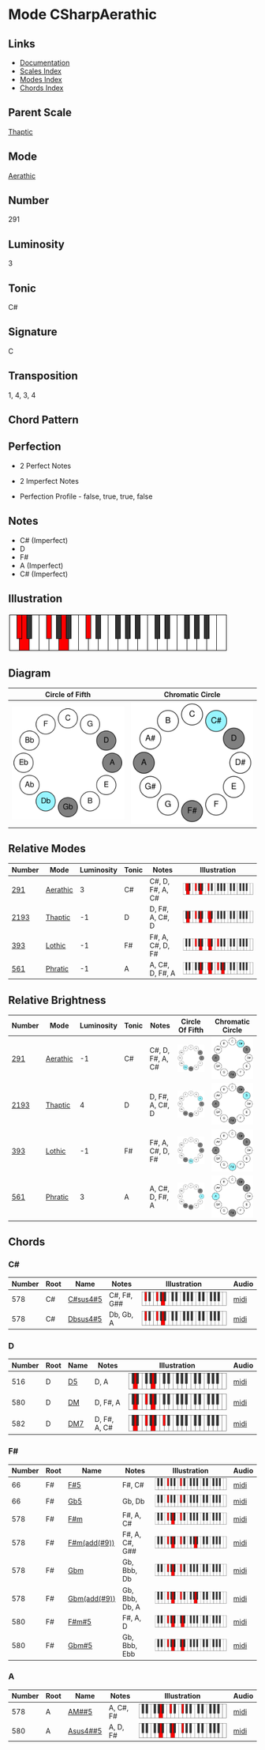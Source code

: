 # Mode CSharpAerathic

## Links

- [Documentation](README.md)
- [Scales Index](Scales.md)
- [Modes Index](Modes.md)
- [Chords Index](Chords.md)

## Parent Scale

[Thaptic](ScaleThaptic.md)

## Mode

[Aerathic](ModeAerathic.md)

## Number

291

## Luminosity

3

## Tonic

C#

## Signature

C

## Transposition

1, 4, 3, 4

## Chord Pattern



## Perfection

 - 2 Perfect Notes

 - 2 Imperfect Notes

 - Perfection Profile - false, true, true, false

## Notes

- C# (Imperfect)
- D
- F#
- A (Imperfect)
- C# (Imperfect)

## Illustration

![CSharpAerathic](ModeCSharpAerathic.png)

## Diagram

| Circle of Fifth | Chromatic Circle |
|-----------------|------------------|
| ![CSharpAerathic](CircleOfFifthModeCSharpAerathic.svg) | ![CSharpAerathic](ChromaticCircleModeCSharpAerathic.svg) |
## Relative Modes

| Number | Mode | Luminosity | Tonic | Notes | Illustration |
|--------|------|------------|-------|-------|--------------|
| [291](https://ianring.com/musictheory/scales/291) | [Aerathic](ModeAerathic.md) | 3 | C# | C#, D, F#, A, C# | ![CSharpAerathic](ModeCSharpAerathic.png) |
| [2193](https://ianring.com/musictheory/scales/2193) | [Thaptic](ModeThaptic.md) | -1 | D | D, F#, A, C#, D | ![DNaturalThaptic](ModeDNaturalThaptic.png) |
| [393](https://ianring.com/musictheory/scales/393) | [Lothic](ModeLothic.md) | -1 | F# | F#, A, C#, D, F# | ![FSharpLothic](ModeFSharpLothic.png) |
| [561](https://ianring.com/musictheory/scales/561) | [Phratic](ModePhratic.md) | -1 | A | A, C#, D, F#, A | ![ANaturalPhratic](ModeANaturalPhratic.png) |
## Relative Brightness

| Number | Mode | Luminosity | Tonic | Notes | Circle Of Fifth | Chromatic Circle |
|--------|------|------------|-------|-------|-----------------|------------------|
| [291](https://ianring.com/musictheory/scales/291) | [Aerathic](ModeAerathic.md) | -1 | C# | C#, D, F#, A, C# | ![CSharpAerathic](CircleOfFifthModeCSharpAerathic.svg) | ![CSharpAerathic](ChromaticCircleModeCSharpAerathic.svg) |
| [2193](https://ianring.com/musictheory/scales/2193) | [Thaptic](ModeThaptic.md) | 4 | D | D, F#, A, C#, D | ![DNaturalThaptic](CircleOfFifthModeDNaturalThaptic.svg) | ![DNaturalThaptic](ChromaticCircleModeDNaturalThaptic.svg) |
| [393](https://ianring.com/musictheory/scales/393) | [Lothic](ModeLothic.md) | -1 | F# | F#, A, C#, D, F# | ![FSharpLothic](CircleOfFifthModeFSharpLothic.svg) | ![FSharpLothic](ChromaticCircleModeFSharpLothic.svg) |
| [561](https://ianring.com/musictheory/scales/561) | [Phratic](ModePhratic.md) | 3 | A | A, C#, D, F#, A | ![ANaturalPhratic](CircleOfFifthModeANaturalPhratic.svg) | ![ANaturalPhratic](ChromaticCircleModeANaturalPhratic.svg) |

## Chords

### C#

| Number | Root | Name | Notes | Illustration | Audio |
|--------|------|------|-------|--------------|-------|
| 578 | C# | [C#sus4#5](ChordCSharpSuspendedFourthSharpFifth.md) | C#, F#, G## | ![C#sus4#5](ChordCSharpSuspendedFourthSharpFifthRootPosition.png) | [midi](ChordCSharpSuspendedFourthSharpFifthRootPosition.mid) |
| 578 | C# | [Dbsus4#5](ChordDFlatSuspendedFourthSharpFifth.md) | Db, Gb, A | ![Dbsus4#5](ChordDFlatSuspendedFourthSharpFifthRootPosition.png) | [midi](ChordDFlatSuspendedFourthSharpFifthRootPosition.mid) |

### D

| Number | Root | Name | Notes | Illustration | Audio |
|--------|------|------|-------|--------------|-------|
| 516 | D | [D5](ChordDNaturalPowerChord.md) | D, A | ![D5](ChordDNaturalPowerChordRootPosition.png) | [midi](ChordDNaturalPowerChordRootPosition.mid) |
| 580 | D | [DM](ChordDNaturalMajor.md) | D, F#, A | ![DM](ChordDNaturalMajorRootPosition.png) | [midi](ChordDNaturalMajorRootPosition.mid) |
| 582 | D | [DM7](ChordDNaturalMajorSeventh.md) | D, F#, A, C# | ![DM7](ChordDNaturalMajorSeventhRootPosition.png) | [midi](ChordDNaturalMajorSeventhRootPosition.mid) |

### F#

| Number | Root | Name | Notes | Illustration | Audio |
|--------|------|------|-------|--------------|-------|
| 66 | F# | [F#5](ChordFSharpPowerChord.md) | F#, C# | ![F#5](ChordFSharpPowerChordRootPosition.png) | [midi](ChordFSharpPowerChordRootPosition.mid) |
| 66 | F# | [Gb5](ChordGFlatPowerChord.md) | Gb, Db | ![Gb5](ChordGFlatPowerChordRootPosition.png) | [midi](ChordGFlatPowerChordRootPosition.mid) |
| 578 | F# | [F#m](ChordFSharpMinor.md) | F#, A, C# | ![F#m](ChordFSharpMinorRootPosition.png) | [midi](ChordFSharpMinorRootPosition.mid) |
| 578 | F# | [F#m(add(#9))](ChordFSharpMinorAddSharpNinth.md) | F#, A, C#, G## | ![F#m(add(#9))](ChordFSharpMinorAddSharpNinthRootPosition.png) | [midi](ChordFSharpMinorAddSharpNinthRootPosition.mid) |
| 578 | F# | [Gbm](ChordGFlatMinor.md) | Gb, Bbb, Db | ![Gbm](ChordGFlatMinorRootPosition.png) | [midi](ChordGFlatMinorRootPosition.mid) |
| 578 | F# | [Gbm(add(#9))](ChordGFlatMinorAddSharpNinth.md) | Gb, Bbb, Db, A | ![Gbm(add(#9))](ChordGFlatMinorAddSharpNinthRootPosition.png) | [midi](ChordGFlatMinorAddSharpNinthRootPosition.mid) |
| 580 | F# | [F#m#5](ChordFSharpMinorSharpFifth.md) | F#, A, D | ![F#m#5](ChordFSharpMinorSharpFifthRootPosition.png) | [midi](ChordFSharpMinorSharpFifthRootPosition.mid) |
| 580 | F# | [Gbm#5](ChordGFlatMinorSharpFifth.md) | Gb, Bbb, Ebb | ![Gbm#5](ChordGFlatMinorSharpFifthRootPosition.png) | [midi](ChordGFlatMinorSharpFifthRootPosition.mid) |

### A

| Number | Root | Name | Notes | Illustration | Audio |
|--------|------|------|-------|--------------|-------|
| 578 | A | [AM##5](ChordANaturalMajorDoubleSharpFifth.md) | A, C#, F# | ![AM##5](ChordANaturalMajorDoubleSharpFifthRootPosition.png) | [midi](ChordANaturalMajorDoubleSharpFifthRootPosition.mid) |
| 580 | A | [Asus4##5](ChordANaturalSuspendedFourthDoubleSharpFifth.md) | A, D, F# | ![Asus4##5](ChordANaturalSuspendedFourthDoubleSharpFifthRootPosition.png) | [midi](ChordANaturalSuspendedFourthDoubleSharpFifthRootPosition.mid) |

